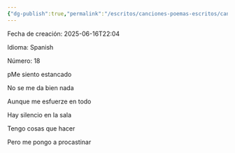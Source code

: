 ```yaml
---
{"dg-publish":true,"permalink":"/escritos/canciones-poemas-escritos/canciones-poemas-escritos/todo-mal/"}
---
```


Fecha de creación: 2025-06-16T22:04

Idioma: Spanish

Número: 18

pMe siento estancado

No se me da bien nada

Aunque me esfuerze en todo

Hay silencio en la sala


Tengo cosas que hacer

Pero me pongo a procastinar
